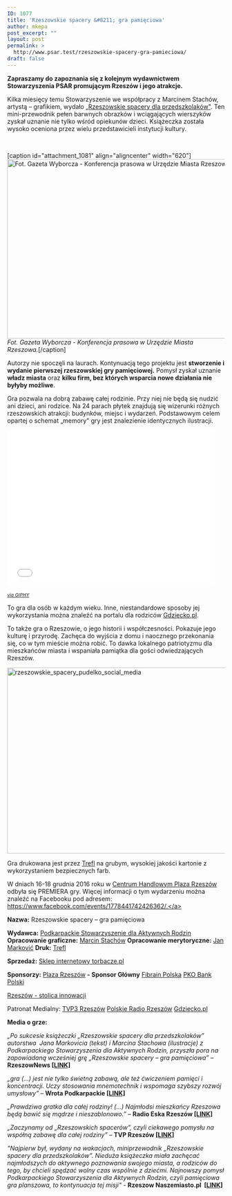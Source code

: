 ```yaml
---
ID: 1077
title: 'Rzeszowskie spacery &#8211; gra pamięciowa'
author: mkepa
post_excerpt: ""
layout: post
permalink: >
  http://www.psar.test/rzeszowskie-spacery-gra-pamieciowa/
draft: false
---
```

<strong>Zapraszamy do zapoznania się z kolejnym wydawnictwem Stowarzyszenia PSAR promującym Rzeszów i jego atrakcje.</strong>

Kilka miesięcy temu Stowarzyszenie we współpracy z Marcinem Stachów, artystą – grafikiem, wydało <a href="http://dev-psar.pantheonsite.io/rzeszowskie-spacery-dla-przedszkolakow-przewodnik/">„Rzeszowskie spacery dla przedszkolaków"</a>. Ten mini-przewodnik pełen barwnych obrazków i wciągających wierszyków zyskał uznanie nie tylko wśród opiekunów dzieci.
Książeczka została wysoko oceniona przez wielu przedstawicieli instytucji kultury.

&nbsp;

[caption id="attachment_1081" align="aligncenter" width="620"]<a href="http://www.psar.test/wp-content/uploads/2016/12/konferencja-prasowa-umrzeszow-przewodnik-rzeszowskie-fot.wyborcza.jpg"><img class="wp-image-1081 size-full" src="http://www.psar.test/wp-content/uploads/2016/12/konferencja-prasowa-umrzeszow-przewodnik-rzeszowskie-fot.wyborcza.jpg" alt=" Fot. Gazeta Wyborcza - Konferencja prasowa w Urzędzie Miasta Rzeszowa." width="620" height="414" /></a> <em>Fot. Gazeta Wyborcza - Konferencja prasowa w Urzędzie Miasta Rzeszowa.</em>[/caption]

Autorzy nie spoczęli na laurach. Kontynuacją tego projektu jest <strong>stworzenie i wydanie pierwszej rzeszowskiej gry pamięciowej.</strong> Pomysł zyskał uznanie <strong>władz miasta</strong> oraz <strong>kilku firm, bez których wsparcia nowe działania nie byłyby możliwe</strong>.

Gra pozwala na dobrą zabawę całej rodzinie. Przy niej nie będą się nudzić ani dzieci, ani rodzice. Na 24 parach płytek znajdują się wizerunki różnych rzeszowskich atrakcji: budynków, miejsc i wydarzeń. Podstawowym celem opartej o schemat „memory" gry jest znalezienie identycznych ilustracji.

<iframe class="giphy-embed" src="//giphy.com/embed/effdRoweGMHNm" width="480" height="360" frameborder="0" allowfullscreen="allowfullscreen" data-mce-fragment="1"></iframe>

<span style="font-size: 8pt;"><em><a href="http://giphy.com/gifs/rzeszowskie-spacery-gra-memory-effdRoweGMHNm">via GIPHY</a></em></span>

To gra dla osób w każdym wieku. Inne, niestandardowe sposoby jej wykorzystania można znaleźć na portalu dla rodziców <a href="http://gdziecko.pl">Gdziecko.pl</a>.

To także gra o Rzeszowie, o jego historii i współczesności. Pokazuje jego kulturę i przyrodę. Zachęca do wyjścia z domu i naocznego przekonania się, co w tym mieście można robić. To dawka lokalnego patriotyzmu dla mieszkańców miasta i wspaniała pamiątka dla gości odwiedzających Rzeszów.

<a href="http://www.psar.test/wp-content/uploads/2016/12/Rzeszowskie_spacery_pudelko_social_media-e1481559254224.png"><img class="wp-image-1082 size-large aligncenter" src="http://dev-psar.pantheonsite.io/wp-content/uploads/2016/12/Rzeszowskie_spacery_pudelko_social_media-1024x687.png" alt="rzeszowskie_spacery_pudelko_social_media" width="640" height="429" /></a>

Gra drukowana jest przez <a href="https://www.facebook.com/Trefl.s.a/" data-hovercard-prefer-more-content-show="1" data-hovercard="/ajax/hovercard/page.php?id=180494375301922&amp;extragetparams=%7B%22directed_target_id%22%3A1778441742426362%7D">Trefl</a> na <span class="text_exposed_show">grubym, wysokiej jakości kartonie z wykorzystaniem bezpiecznych farb. </span>

W dniach 16-18 grudnia 2016 roku w <a href="http://dev-psar.pantheonsite.io/sponsor-glowny-gry-plaza-rzeszow/">Centrum Handlowym Plaza Rzeszów</a> odbyła się PREMIERA gry. Więcej informacji o tym wydarzeniu można znaleźć na Facebooku pod adresem: <a href="https://www.facebook.com/events/1778441742426362">https://www.facebook.com/events/1778441742426362/.</a>

<strong>Nazwa:</strong> Rzeszowskie spacery – gra pamięciowa

<strong>Wydawca:</strong> <a href="https://www.facebook.com/podkarpackiestowarzyszenie/" data-hovercard-prefer-more-content-show="1" data-hovercard="/ajax/hovercard/page.php?id=1066623396750458&amp;extragetparams=%7B%22directed_target_id%22%3A1778441742426362%7D">Podkarpackie Stowarzyszenie dla Aktywnych Rodzin</a>
<strong>Opracowanie graficzne:</strong> <a href="https://www.facebook.com/marcin.stachow" data-hovercard-prefer-more-content-show="1" data-hovercard="/ajax/hovercard/user.php?id=100003179498863&amp;extragetparams=%7B%22directed_target_id%22%3A1778441742426362%7D">Marcin Stachów</a>
<strong>Opracowanie merytoryczne:</strong> <a href="https://www.facebook.com/janyugo" data-hovercard-prefer-more-content-show="1" data-hovercard="/ajax/hovercard/user.php?id=1037594097&amp;extragetparams=%7B%22directed_target_id%22%3A1778441742426362%7D">Jan Marković</a>
<strong>Druk:</strong> <a href="https://www.facebook.com/Trefl.s.a/" data-hovercard-prefer-more-content-show="1" data-hovercard="/ajax/hovercard/page.php?id=180494375301922&amp;extragetparams=%7B%22directed_target_id%22%3A1778441742426362%7D">Trefl</a>

<strong>Sprzedaż:</strong> <a href="https://torbacze.pl/Rzeszowskie-spacery-gra-pamieciowa" target="_blank" rel="noopener noreferrer">Sklep internetowy torbacze.pl</a>

<strong>Sponsorzy:</strong>
<a href="https://www.facebook.com/PlazaRzeszow/" data-hovercard-prefer-more-content-show="1" data-hovercard="/ajax/hovercard/page.php?id=167641913410586&amp;extragetparams=%7B%22directed_target_id%22%3A1778441742426362%7D">Plaza Rzeszów</a> <strong>- Sponsor Główny</strong>
<a href="https://www.facebook.com/FIBRAIN/" data-hovercard-prefer-more-content-show="1" data-hovercard="/ajax/hovercard/page.php?id=234109163447594&amp;extragetparams=%7B%22directed_target_id%22%3A1778441742426362%7D">Fibrain Polska</a>
<a href="http://dev-psar.pantheonsite.io/bank-pko-bp-sponsorem-rzeszowskie-spacery-gra-pamieciowa/" data-hovercard-prefer-more-content-show="1" data-hovercard="/ajax/hovercard/page.php?id=157762174246043&amp;extragetparams=%7B%22directed_target_id%22%3A1778441742426362%7D">PKO Bank Polski</a>

<a href="https://www.facebook.com/Rzeszow.stolica.innowacji/" data-hovercard-prefer-more-content-show="1" data-hovercard="/ajax/hovercard/page.php?id=259834484040113&amp;extragetparams=%7B%22directed_target_id%22%3A1778441742426362%7D">Rzeszów - stolica innowacji</a>

Patronat Medialny:
<a href="https://www.facebook.com/tvp.rzeszow/" data-hovercard-prefer-more-content-show="1" data-hovercard="/ajax/hovercard/page.php?id=229463780585389&amp;extragetparams=%7B%22directed_target_id%22%3A1778441742426362%7D">TVP3 Rzeszów</a>
<a href="https://www.facebook.com/Polskie-Radio-Rzesz%C3%B3w-222320527836232/" data-hovercard-prefer-more-content-show="1" data-hovercard="/ajax/hovercard/page.php?id=222320527836232&amp;extragetparams=%7B%22directed_target_id%22%3A1778441742426362%7D">Polskie Radio Rzeszów</a>
<a href="https://www.facebook.com/gdziecko/" data-hovercard-prefer-more-content-show="1" data-hovercard="/ajax/hovercard/page.php?id=330101663858087&amp;extragetparams=%7B%22directed_target_id%22%3A1778441742426362%7D">Gdziecko.pl</a>

<strong>Media o grze:</strong>

<em>„Po sukcesie książeczki „Rzeszowskie spacery dla przedszkolaków” autorstwa  Jana Markovicia (tekst) i Marcina Stachowa (ilustracje) z Podkarpackiego Stowarzyszenia dla Aktywnych Rodzin, przyszła pora na zapowiadaną wcześniej grę „Rzeszowskie spacery – gra pamięciowa” – </em><strong>RzeszowNews <a href="http://rzeszow-news.pl/rzeszowskie-spacery-gra-pamieciowa-dla-rzeszowskich-maluchow/">[LINK]</a></strong>

<em>„gra (…) jest nie tylko świetną zabawą, ale też ćwiczeniem pamięci i koncentracji. Uczy stosowania mnemotechnik i wspomaga szybszy rozwój umysłowy” – </em><strong>Wrota Podkarpackie <a href="http://www.turystyka.wrotapodkarpackie.pl/index.php/8-aktualnosci/2527-rzeszowskie-spacery-gra-pamieciowa-premiera">[LINK]</a></strong>

<em>„Prawdziwa gratka dla całej rodziny! (…) Najmłodsi mieszkańcy Rzeszowa będą bawić się mądrze i nieszablonowo.” – </em><strong>Radio Eska Rzeszów <a href="http://rzeszow.eska.pl/poznaj-miasto/prawdziwa-gratka-dla-calej-rodziny-premiera-rzeszowskich-spacerow-gry-pamieciowej-juz-w-piatek-audio/326314">[LINK]</a></strong>

<em>„Zaczynamy od „Rzeszowskich spacerów”, czyli ciekawego pomysłu na współną zabawę dla całej rodziny”</em> – <strong>TVP Rzeszów <a href="https://www.facebook.com/tvp.rzeszow/videos/600896450108785/">[LINK]</a></strong>

<em>"Najpierw był, wydany na <span id="pp_nsitsp_3">wakacjach</span>, miniprzewodnik „Rzeszowskie spacery dla przedszkolaków”. Nieduża książeczka miała zachęcać najmłodszych do aktywnego poznawania swojego miasta, a rodziców do tego, by chcieli spędzać wolny czas wspólnie z dziećmi. Najnowszy pomysł Podkarpackiego Stowarzyszenia dla Aktywnych <span id="pp_nsitsp_0">Rodzin</span>, czyli pamięciowa gra planszowa, to kontynuacja tej misji" - </em><strong>Rzeszow Naszemiasto.pl  <a href="http://rzeszow.naszemiasto.pl/artykul/rzeszowskie-spacery-gra-pamieciowa-to-kontynuacja,3980988,art,t,id,tm.html">[LINK]</a></strong>